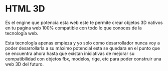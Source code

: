# HTML 3D

Es el engine que potencia esta web
este te permite crear objetos 3D nativos en tu pagina web
100% compatible con todo lo que conoces de la tecnología web.

Esta tecnología apenas empieza y yo solo como desarrollador nunca voy a poder desarrollarla a su máximo potencial
esta se quedara en el punto que se encuentra ahora hasta que existan iniciativas de mejorar su compatibilidad con
objetos fbx, modelos, rige, etc para poder construir una web 3D del futuro.
